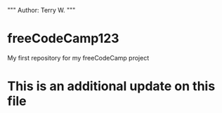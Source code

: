 """ Author: Terry W.
"""
# freeCodeCamp123
My first repository for my freeCodeCamp project
# This is an additional update on this file
